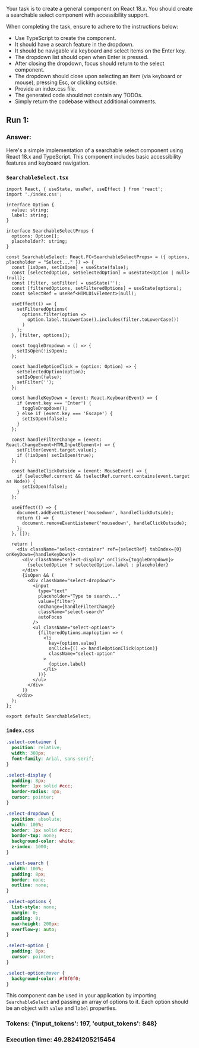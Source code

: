 Your task is to create a general component on React 18.x.
You should create a searchable select component with accessibility support.

When completing the task, ensure to adhere to the instructions below:
- Use TypeScript to create the component.
- It should have a search feature in the dropdown.
- It should be navigable via keyboard and select items on the Enter key.
- The dropdown list should open when Enter is pressed.
- After closing the dropdown, focus should return to the select component.
- The dropdown should close upon selecting an item (via keyboard or mouse), pressing Esc, or clicking outside.
- Provide an index.css file.
- The generated code should not contain any TODOs.
- Simply return the codebase without additional comments.

## Run 1:
### Answer:
Here's a simple implementation of a searchable select component using React 18.x and TypeScript. This component includes basic accessibility features and keyboard navigation.

### `SearchableSelect.tsx`
```tsx
import React, { useState, useRef, useEffect } from 'react';
import './index.css';

interface Option {
  value: string;
  label: string;
}

interface SearchableSelectProps {
  options: Option[];
  placeholder?: string;
}

const SearchableSelect: React.FC<SearchableSelectProps> = ({ options, placeholder = "Select..." }) => {
  const [isOpen, setIsOpen] = useState(false);
  const [selectedOption, setSelectedOption] = useState<Option | null>(null);
  const [filter, setFilter] = useState('');
  const [filteredOptions, setFilteredOptions] = useState(options);
  const selectRef = useRef<HTMLDivElement>(null);

  useEffect(() => {
    setFilteredOptions(
      options.filter(option =>
        option.label.toLowerCase().includes(filter.toLowerCase())
      )
    );
  }, [filter, options]);

  const toggleDropdown = () => {
    setIsOpen(!isOpen);
  };

  const handleOptionClick = (option: Option) => {
    setSelectedOption(option);
    setIsOpen(false);
    setFilter('');
  };

  const handleKeyDown = (event: React.KeyboardEvent) => {
    if (event.key === 'Enter') {
      toggleDropdown();
    } else if (event.key === 'Escape') {
      setIsOpen(false);
    }
  };

  const handleFilterChange = (event: React.ChangeEvent<HTMLInputElement>) => {
    setFilter(event.target.value);
    if (!isOpen) setIsOpen(true);
  };

  const handleClickOutside = (event: MouseEvent) => {
    if (selectRef.current && !selectRef.current.contains(event.target as Node)) {
      setIsOpen(false);
    }
  };

  useEffect(() => {
    document.addEventListener('mousedown', handleClickOutside);
    return () => {
      document.removeEventListener('mousedown', handleClickOutside);
    };
  }, []);

  return (
    <div className="select-container" ref={selectRef} tabIndex={0} onKeyDown={handleKeyDown}>
      <div className="select-display" onClick={toggleDropdown}>
        {selectedOption ? selectedOption.label : placeholder}
      </div>
      {isOpen && (
        <div className="select-dropdown">
          <input
            type="text"
            placeholder="Type to search..."
            value={filter}
            onChange={handleFilterChange}
            className="select-search"
            autoFocus
          />
          <ul className="select-options">
            {filteredOptions.map(option => (
              <li
                key={option.value}
                onClick={() => handleOptionClick(option)}
                className="select-option"
              >
                {option.label}
              </li>
            ))}
          </ul>
        </div>
      )}
    </div>
  );
};

export default SearchableSelect;
```

### `index.css`
```css
.select-container {
  position: relative;
  width: 300px;
  font-family: Arial, sans-serif;
}

.select-display {
  padding: 8px;
  border: 1px solid #ccc;
  border-radius: 4px;
  cursor: pointer;
}

.select-dropdown {
  position: absolute;
  width: 100%;
  border: 1px solid #ccc;
  border-top: none;
  background-color: white;
  z-index: 1000;
}

.select-search {
  width: 100%;
  padding: 8px;
  border: none;
  outline: none;
}

.select-options {
  list-style: none;
  margin: 0;
  padding: 0;
  max-height: 200px;
  overflow-y: auto;
}

.select-option {
  padding: 8px;
  cursor: pointer;
}

.select-option:hover {
  background-color: #f0f0f0;
}
```

This component can be used in your application by importing `SearchableSelect` and passing an array of options to it. Each option should be an object with `value` and `label` properties.

### Tokens: {'input_tokens': 197, 'output_tokens': 848}
### Execution time: 49.28241205215454
